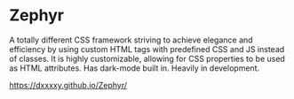 # Zephyr
A totally different CSS framework striving to achieve elegance and efficiency by using custom HTML tags with predefined CSS and JS instead of classes. It is highly customizable, allowing for CSS properties to be used as HTML attributes. Has dark-mode built in. Heavily in development.

https://dxxxxy.github.io/Zephyr/
